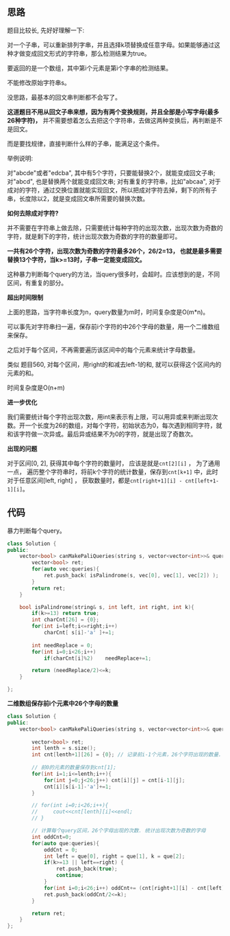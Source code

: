 ## 思路

题目比较长,  先好好理解一下:

对一个子串，可以重新排列字串，并且选择k项替换成任意字母。如果能够通过这种才做变成回文形式的字符串，那么检测结果为true。

要返回的是一个数组，其中第i个元素是第i个字串的检测结果。

不能修改原始字符串s。

没思路，最基本的回文串判断都不会写了。

**这道题目不用从回文子串来想，因为有两个变换规则，并且全部是小写字母(最多26种字符)，** 并不需要想着怎么去把这个字符串，去做这两种变换后，再判断是不是回文。 

而是要找规律，直接判断什么样的子串，能满足这个条件。

举例说明:

对"abcde"或者"edcba", 其中有5个字符，只要能替换2个，就能变成回文子串;对"abcd", 也是替换两个就能变成回文串; 对有重复的字符串，比如"abcaa", 对于成对的字符，通过交换位置就能实现回文，所以把成对字符去掉，剩下的所有子串，长度除以2，就是变成回文串所需要的替换次数。

**如何去除成对字符?**

并不需要在字符串上做去除，只需要统计每种字符的出现次数，出现次数为奇数的字符，就是剩下的字符，统计出现次数为奇数的字符的数量即可。

**一共有26个字符，出现次数为奇数的字符最多26个，26/2=13， 也就是最多需要替换13个字符，当k>=13时，子串一定能变成回文。**

这种暴力判断每个query的方法，当query很多时，会超时。应该想到的是，不同区间，有重复的部分。

**超出时间限制**

上面的思路，当字符串长度为n，query数量为m时，时间复杂度是O(m*n)。

可以事先对字符串扫一遍，保存前i个字符的中26个字母的数量，用一个二维数组来保存。

之后对于每个区间，不再需要遍历该区间中的每个元素来统计字母数量。

类似 题目560, 对每个区间，用right的和减去left-1的和, 就可以获得这个区间内的元素的和。

时间复杂度是O(n+m)

**进一步优化**

我们需要统计每个字符出现次数，用int来表示有上限，可以用异或来判断出现次数。开一个长度为26的数组，对每个字符，初始状态为0，每次遇到相同字符，就和该字符做一次异或。最后异或结果不为0的字符，就是出现了奇数次。

**出现的问题**

对于区间[0, 2], 获得其中每个字符的数量时， 应该是就是`cnt[2][i]` ， 为了通用一点， 遍历整个字符串时，将前k个字符的统计数量，保存到`cnt[k+1]` 中，此时对于任意区间[left, right] ， 获取数量时，都是`cnt[right+1][i] - cnt[left+1-1][i]`。

## 代码

暴力判断每个query。

```c++
class Solution {
public:
    vector<bool> canMakePaliQueries(string s, vector<vector<int>>& queries) {
        vector<bool> ret;
        for(auto vec:queries){
            ret.push_back( isPalindrome(s, vec[0], vec[1], vec[2]) );
        }
        return ret;
    }

    bool isPalindrome(string& s, int left, int right, int k){
        if(k>=13) return true;
        int charCnt[26] = {0};
        for(int i=left;i<=right;i++)
            charCnt[ s[i]-'a' ]+=1;
        
        int needReplace = 0;
        for(int i=0;i<26;i++)
            if(charCnt[i]%2)    needReplace+=1;

        return (needReplace/2)<=k;
    }

};
```

**二维数组保存前i个元素中26个字母的数量**

```c++
class Solution {
public:
    vector<bool> canMakePaliQueries(string s, vector<vector<int>>& queries) {
        
        vector<bool> ret;
        int lenth = s.size();
        int cnt[lenth+1][26] = {0}; // 记录前i-1个元素，26个字符出现的数量. 
        
        // 前0的元素的数量保存到cnt[1];
        for(int i=1;i<=lenth;i++){ 
            for(int j=0;j<26;j++) cnt[i][j] = cnt[i-1][j];
            cnt[i][s[i-1]-'a']+=1;
        }

        // for(int i=0;i<26;i++){
        //     cout<<cnt[lenth][i]<<endl;
        // }

        // 计算每个query区间，26个字母出现的次数. 统计出现次数为奇数的字母
        int oddCnt=0;
        for(auto que:queries){
            oddCnt = 0;
            int left = que[0], right = que[1], k = que[2];
            if(k>=13 || left==right) {
                ret.push_back(true);
                continue;
            }
            for(int i=0;i<26;i++) oddCnt+= (cnt[right+1][i] - cnt[left][i])%2; 
            ret.push_back(oddCnt/2<=k);
        }

        return ret;
    }
};
```

